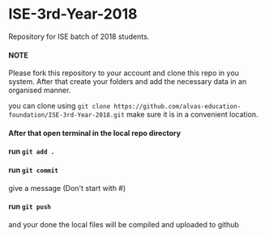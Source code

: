 # ISE-3rd-Year-2018
Repository for ISE batch of 2018 students.

#### **NOTE**
Please fork this repository to your account and clone this repo in you system. After that create your folders and add the necessary data in an organised manner.

you can clone using `git clone https://github.com/alvas-education-foundation/ISE-3rd-Year-2018.git`
make sure it is in a convenient location.

#### After that open terminal in the local repo directory
#### run `git add .`
#### run `git commit`

give a message (Don't start with #)

#### run `git push`

and your done the local files will be compiled and uploaded to github 
